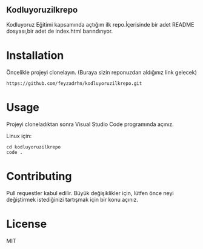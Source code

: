 ## Kodluyoruzilkrepo

Kodluyoruz Eğitimi kapsamında açtığım ilk repo.İçerisinde bir adet README dosyası,bir adet de index.html barındırıyor.

# Installation

Öncelikle projeyi clonelayın. (Buraya sizin reponuzdan aldığınız link gelecek)
```
https://github.com/feyzadrhn/kodluyoruzilkrepo.git

```
# Usage

Projeyi cloneladıktan sonra Visual Studio Code programında açınız.

Linux için:
```
cd kodluyoruzilkrepo
code .
```
# Contributing
Pull requestler kabul edilir. Büyük değişiklikler için, lütfen önce neyi değiştirmek istediğinizi tartışmak için bir konu açınız.

# License

MIT